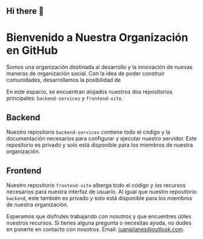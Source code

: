 ## Hi there 👋
# Bienvenido a Nuestra Organización en GitHub

Somos una organización destinada al desarrollo y la innovación de nuevas maneras de organización social. 
Con la idea de poder construir comunidades, desarrollamos la posibilidad de 

En este espacio, se encuentran alojados nuestros dos repositorios principales: `backend-services` y `frontend-vite`.


## Backend

Nuestro repositorio `backend-services` contiene todo el código y la documentación necesarios para configurar y ejecutar nuestro servidor. Este repositorio es privado y solo está disponible para los miembros de nuestra organización.

## Frontend

Nuestro repositorio `frontend-vite` alberga todo el código y los recursos necesarios para nuestra interfaz de usuario. Al igual que nuestro repositorio `backend`, este también es privado y solo está disponible para los miembros de nuestra organización.


Esperamos que disfrutes trabajando con nosotros y que encuentres útiles nuestros recursos. Si tienes alguna pregunta o necesitas ayuda, no dudes en ponerte en contacto con nosotros. Email: juaniplanes@outlook.com.

<!--

**Here are some ideas to get you started:**

🙋‍♀️ A short introduction - what is your organization all about?
🌈 Contribution guidelines - how can the community get involved?
👩‍💻 Useful resources - where can the community find your docs? Is there anything else the community should know?
🍿 Fun facts - what does your team eat for breakfast?
🧙 Remember, you can do mighty things with the power of [Markdown](https://docs.github.com/github/writing-on-github/getting-started-with-writing-and-formatting-on-github/basic-writing-and-formatting-syntax)
-->
